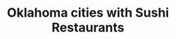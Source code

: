 ---
layout: state
title: Oklahoma cities with Sushi Restaurants
permalink: /oklahoma/
stateAbbr: OK
stateName: Oklahoma
place_type: Sushi Restaurant
---